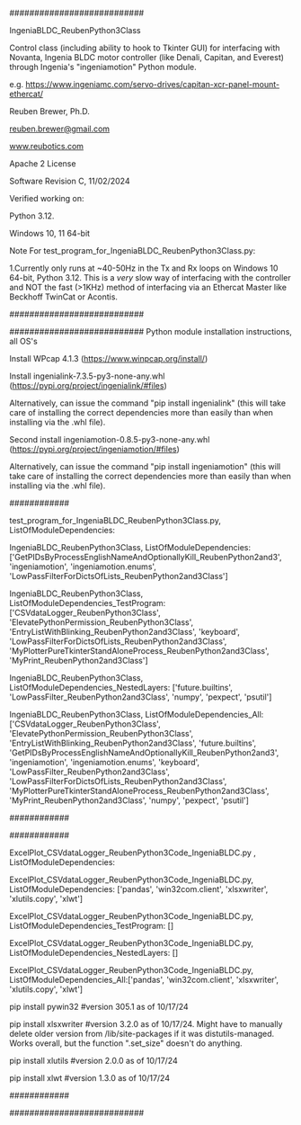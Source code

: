 ###########################

IngeniaBLDC_ReubenPython3Class

Control class (including ability to hook to Tkinter GUI) for interfacing with Novanta, Ingenia BLDC motor controller (like Denali, Capitan, and Everest) through Ingenia's "ingeniamotion" Python module.

e.g. https://www.ingeniamc.com/servo-drives/capitan-xcr-panel-mount-ethercat/

Reuben Brewer, Ph.D.

reuben.brewer@gmail.com

www.reubotics.com

Apache 2 License

Software Revision C, 11/02/2024

Verified working on:

Python 3.12.

Windows 10, 11 64-bit

Note For test_program_for_IngeniaBLDC_ReubenPython3Class.py:

1.Currently only runs at ~40-50Hz in the Tx and Rx loops on Windows 10 64-bit, Python 3.12.
This is a *very* slow way of interfacing with the controller and NOT the fast (>1KHz) method of interfacing via an Ethercat Master like Beckhoff TwinCat or Acontis.

###########################

########################### Python module installation instructions, all OS's

Install WPcap 4.1.3 (https://www.winpcap.org/install/)

Install ingenialink-7.3.5-py3-none-any.whl (https://pypi.org/project/ingenialink/#files)

Alternatively, can issue the command "pip install ingenialink" (this will take care of installing the correct dependencies more than easily than when installing via the .whl file).

Second install ingeniamotion-0.8.5-py3-none-any.whl (https://pypi.org/project/ingeniamotion/#files)

Alternatively, can issue the command "pip install ingeniamotion" (this will take care of installing the correct dependencies more than easily than when installing via the .whl file).

############

test_program_for_IngeniaBLDC_ReubenPython3Class.py, ListOfModuleDependencies:

IngeniaBLDC_ReubenPython3Class, ListOfModuleDependencies: ['GetPIDsByProcessEnglishNameAndOptionallyKill_ReubenPython2and3', 'ingeniamotion', 'ingeniamotion.enums', 'LowPassFilterForDictsOfLists_ReubenPython2and3Class']

IngeniaBLDC_ReubenPython3Class, ListOfModuleDependencies_TestProgram: ['CSVdataLogger_ReubenPython3Class', 'ElevatePythonPermission_ReubenPython3Class', 'EntryListWithBlinking_ReubenPython2and3Class', 'keyboard', 'LowPassFilterForDictsOfLists_ReubenPython2and3Class', 'MyPlotterPureTkinterStandAloneProcess_ReubenPython2and3Class', 'MyPrint_ReubenPython2and3Class']

IngeniaBLDC_ReubenPython3Class, ListOfModuleDependencies_NestedLayers: ['future.builtins', 'LowPassFilter_ReubenPython2and3Class', 'numpy', 'pexpect', 'psutil']

IngeniaBLDC_ReubenPython3Class, ListOfModuleDependencies_All:['CSVdataLogger_ReubenPython3Class', 'ElevatePythonPermission_ReubenPython3Class', 'EntryListWithBlinking_ReubenPython2and3Class', 'future.builtins', 'GetPIDsByProcessEnglishNameAndOptionallyKill_ReubenPython2and3', 'ingeniamotion', 'ingeniamotion.enums', 'keyboard', 'LowPassFilter_ReubenPython2and3Class', 'LowPassFilterForDictsOfLists_ReubenPython2and3Class', 'MyPlotterPureTkinterStandAloneProcess_ReubenPython2and3Class', 'MyPrint_ReubenPython2and3Class', 'numpy', 'pexpect', 'psutil']

############

############

ExcelPlot_CSVdataLogger_ReubenPython3Code_IngeniaBLDC.py , ListOfModuleDependencies:

ExcelPlot_CSVdataLogger_ReubenPython3Code_IngeniaBLDC.py, ListOfModuleDependencies: ['pandas', 'win32com.client', 'xlsxwriter', 'xlutils.copy', 'xlwt']

ExcelPlot_CSVdataLogger_ReubenPython3Code_IngeniaBLDC.py, ListOfModuleDependencies_TestProgram: []

ExcelPlot_CSVdataLogger_ReubenPython3Code_IngeniaBLDC.py, ListOfModuleDependencies_NestedLayers: []

ExcelPlot_CSVdataLogger_ReubenPython3Code_IngeniaBLDC.py, ListOfModuleDependencies_All:['pandas', 'win32com.client', 'xlsxwriter', 'xlutils.copy', 'xlwt']

pip install pywin32         #version 305.1 as of 10/17/24

pip install xlsxwriter      #version 3.2.0 as of 10/17/24. Might have to manually delete older version from /lib/site-packages if it was distutils-managed. Works overall, but the function ".set_size" doesn't do anything.

pip install xlutils         #version 2.0.0 as of 10/17/24

pip install xlwt            #version 1.3.0 as of 10/17/24

############

###########################
